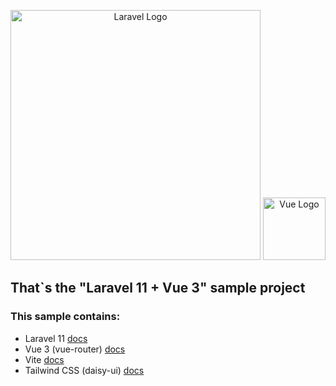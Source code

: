 <p align="center">
  <img src="https://raw.githubusercontent.com/laravel/art/master/logo-lockup/5%20SVG/2%20CMYK/1%20Full%20Color/laravel-logolockup-cmyk-red.svg" width="400" alt="Laravel Logo">
  <img src="https://upload.wikimedia.org/wikipedia/commons/thumb/9/95/Vue.js_Logo_2.svg/512px-Vue.js_Logo_2.svg.png?20170919082558" width="100" alt="Vue Logo">
</p>

## That`s the "Laravel 11 + Vue 3" sample project

### This sample contains:
<ul>
  <li>
    Laravel 11 <a href="https://laravel.com/docs/11.x">docs</a>
  </li>
  <li>
    Vue 3 (vue-router) <a href="https://vuejs.org/guide/introduction.html">docs</a>
  </li>
  <li>
    Vite <a href="https://vitejs.dev/guide">docs</a>
  </li>
  <li>
    Tailwind CSS (daisy-ui) <a href="https://tailwindcss.com/docs/guides/laravel">docs</a>
  </li>
</ul>
